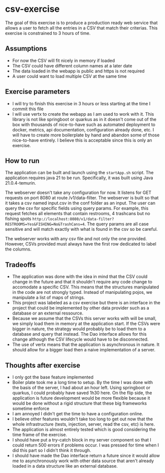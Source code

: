 # csv-exercise

The goal of this exercise is to produce a production ready web service that allows a user to fetch all the entries in a CSV that match their criterias. This exercise is constrained to 3 hours of time.

## Assumptions

- For now the CSV will fit nicely in memory if loaded
- The CSV could have different column names at a later date
- The data loaded in the webapp is public and https is not required
- A user could want to load multiple CSV at the same time

## Exercise parameters

- I will try to finish this exercise in 3 hours or less starting at the time I commit this file
- I will use vertx to create the webapp as I am used to work with it. This library is not like springboot or quarkus as in it doesn't come out of the box with thousands of nice-to-have such as automated deployment to docker, metrics, api documentation, configuration already done, etc. I will have to create more boilerplate by hand and abandon some of those nice-to-have entirely. I believe this is acceptable since this is only an exercise.

## How to run

The application can be built and launch using the `startApp.sh` script. The application requires java 21 to be run. Specifically, it was built using Java 21.0.4-temurin. 

The webserver doesn't take any configuration for now. It listens for GET requests on port 8080 at route /v1/data-filter. The webserver is built so that it takes a csv named input.csv in the conf folder as an input. The user can query the csv for specific fields using query params. For example, this request fetches all elements that contain restrooms, 4 trashcans but no fishing spots `http://localhost:8080/v1/data-filter?RESTROOMS=Yes&FISHING=No&TrashCans=4`. The query params are all case sensitive and will match exactly with what is found in the csv so be careful.

The webserver works with any csv file and not only the one provided. However, CSVs provided must always have the first row dedicated to label the columns.

## Tradeoffs

- The application was done with the idea in mind that the CSV could change in the future and that it shouldn't require any code change to accomodate a specific CSV. This means that the structures manipulated in the code are not strongly typed. Instead of manipulating pojos, we manipulate a list of maps of strings.
- This project was labeled as a csv exercise but there is an interface in the project that could be implemented by other data provider such as a database or an external ressource.
- Because we assume that the CSVs this server works with will be small, we simply load them in memory at the application start. If the CSVs were bigger in nature, the strategy would probably be to load them to a database and query that instead. The Dao interface allows for this change although the CSV lifecycle would have to be disconnected.
- The use of vertx means that the application is asynchronous in nature. It should allow for a bigger load then a naive implementation of a server.

## Thoughts after exercise

- I only got the base feature implemented
- Boiler plate took me a long time to setup. By the time I was done with the basis of the server, I had about an hour left. Using springboot or quarkus, I could probably have saved 1h30 here. On the flip side, the application is future development would be more flexible because it would be done without a rigid structure that these big frameworks sometime enforce
- I am annoyed I didn't get the time to have a configuration online.
- I believe other features wouldn't take too long to get out now that the whole infrastructure (tests, injection, server, read the csv, etc) is here.
- The application is almost entirely tested which is good considering the time frame of the exercise.
- I should have put a try-catch block in my server component so that I could return 500 errors if problems occur. I was pressed for time when I did this part so I didn't think it through.
- I should have made the Dao interface return a future since it would allow me to asynchronously work with other data source that aren't already loaded in a data structure like an external database.


